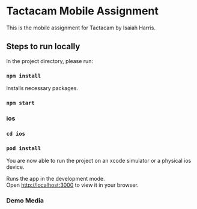 # Tactacam Mobile Assignment

This is the mobile assignment for Tactacam by Isaiah Harris.

## Steps to run locally

In the project directory, please run:

### `npm install`

Installs necessary packages.

### `npm start`

### ios

### `cd ios`

### `pod install`

You are now able to run the project on an xcode simulator or a physical ios device.

Runs the app in the development mode.\
Open [http://localhost:3000](http://localhost:3000) to view it in your browser.

### Demo Media
